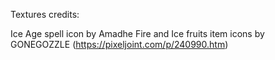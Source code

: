 Textures credits:

Ice Age spell icon by Amadhe
Fire and Ice fruits item icons by GONEGOZZLE (https://pixeljoint.com/p/240990.htm)
